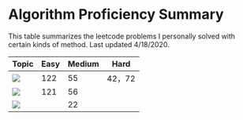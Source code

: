 # Algorithm Proficiency Summary

This table summarizes the leetcode problems I personally solved with certain kinds of method. Last updated 4/18/2020.

|Topic|Easy|Medium|Hard|
|-----|----|------|----|
|![](https://img.shields.io/badge/Dynamic-Programming-brightgreen.svg)|122|55|42，72|
|![](https://img.shields.io/badge/Greedy-Algorithm-blue.svg)|121|56||
|![](https://img.shields.io/badge/BFS-DFS-orange.svg)||22||

